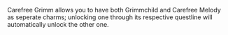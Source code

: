 Carefree Grimm allows you to have both Grimmchild and Carefree Melody as seperate charms; unlocking one through its respective questline will automatically unlock the other one.
